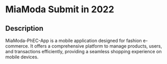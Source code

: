 # MiaModa Submit in 2022

## Description

MiaModa-PhEC-App is a mobile application designed for fashion e-commerce.
It offers a comprehensive platform to manage products, users, and transactions efficiently, providing a seamless shopping experience on mobile devices.
 
 
